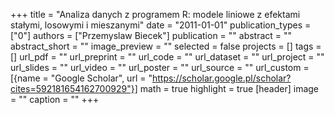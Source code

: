 +++
title = "Analiza danych z programem R: modele liniowe z efektami stałymi, losowymi i mieszanymi"
date = "2011-01-01"
publication_types = ["0"]
authors = ["Przemyslaw Biecek"]
publication = ""
abstract = ""
abstract_short = ""
image_preview = ""
selected = false
projects = []
tags = []
url_pdf = ""
url_preprint = ""
url_code = ""
url_dataset = ""
url_project = ""
url_slides = ""
url_video = ""
url_poster = ""
url_source = ""
url_custom = [{name = "Google Scholar", url = "https://scholar.google.pl/scholar?cites=592181654162700929"}]
math = true
highlight = true
[header]
image = ""
caption = ""
+++
